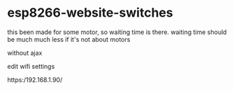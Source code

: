 # esp8266-website-switches

this been made for some motor, so waiting time is there. waiting time should be much much less if it's not about motors

without ajax

edit wifi settings

https:/192.168.1.90/
